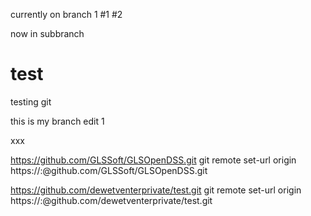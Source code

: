currently on branch 1
#1
#2

now in subbranch

# test
testing git

this is my branch edit 1

xxx

https://github.com/GLSSoft/GLSOpenDSS.git
git remote set-url origin https://<username>:<password>@github.com/GLSSoft/GLSOpenDSS.git

https://github.com/dewetventerprivate/test.git
git remote set-url origin https://<username>:<password>@github.com/dewetventerprivate/test.git
